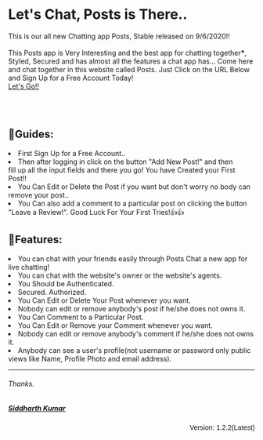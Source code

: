 <h1>Let's Chat, Posts is There..</h1>
  <p>This is our all new Chatting app Posts, Stable released on 9/6/2020!!<br><br>
    This Posts app is Very Interesting and the best app for chatting together<b>*</b>, Styled, Secured 
    and has almost all the features a chat app has...
    Come here and chat together in this website called Posts.
    Just Click on the URL Below and Sign Up for a Free Account Today!<br>
    <a href="https://postapp2.herokuapp.com/register" target="new">Let's Go!!</a>
  </p><br><br>
  <h2>📖Guides: </h2>
  <p>
    <li>First Sign Up for a Free Account..</li>
    <li>Then after logging in click on the button "Add New Post!" and then</li> 
    fill up all the input fields and there you go! You have Created your First Post!!
    <li>You Can Edit or Delete the Post if you want but don't worry no body can remove your post..</li>
    <li>You Can also add a comment to a particular post on clicking the button "Leave a Review!".
    Good Luck For Your First Tries!👍👍</li>
  </p>
  <h2>🎁Features: </h2>
  <p>
     <li>You can chat with your friends easily through Posts Chat a new app for live chatting!</li>
     <li>You can chat with the website's owner or the website's agents.</li>
     <li>You Should be Authenticated.</li>
     <li>Secured. Authorized.</li>
     <li>You Can Edit or Delete Your Post whenever you want.</li>
     <li>Nobody can edit or remove anybody's post if he/she does not owns it.</li>
     <li>You Can Comment to a Particular Post.</li>
     <li>You Can Edit or Remove your Comment whenever you want.</li>
     <li>Nobody can edit or remove anybody's comment if he/she does not owns it.</li>
     <li>Anybody can see a user's profile(not username or password only public views like Name, Profile Photo and email address).</li>
  </p>
   <hr>
  <h6>Thanks.</h6>
  <h5 style="text-decoration: underline;">Siddharth Kumar</h5>
  <p align="right" style="font-family: arial;">Version: 1.2.2(Latest)</p>
  
